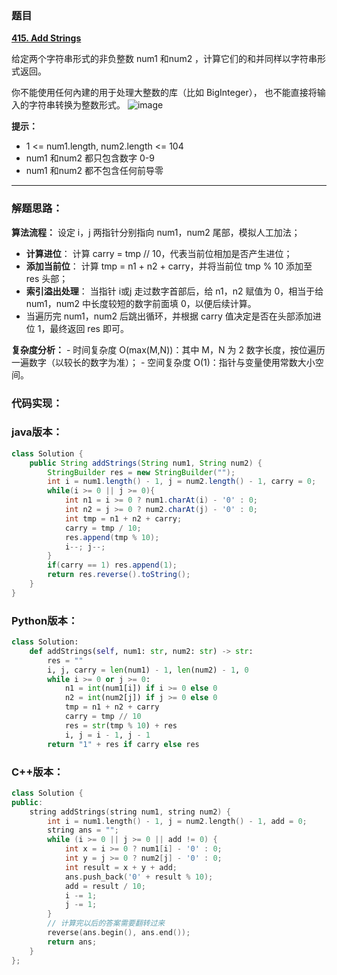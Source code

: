 ### 题目

 **[415. Add Strings](https://leetcode-cn.com/problems/add-strings/)** 
 
 给定两个字符串形式的非负整数 num1 和num2 ，计算它们的和并同样以字符串形式返回。

你不能使用任何內建的用于处理大整数的库（比如 BigInteger）， 也不能直接将输入的字符串转换为整数形式。
![image](https://user-images.githubusercontent.com/42907149/141670981-868bbfe2-e5dc-4904-9545-4da8b971ffa7.png)

 

**提示：**

   - 1 <= num1.length, num2.length <= 104
   - num1 和num2 都只包含数字 0-9
   - num1 和num2 都不包含任何前导零

--------------------------------------------------
### 解题思路：

**算法流程：** 
设定 i，j 两指针分别指向 num1，num2 尾部，模拟人工加法；

- **计算进位**： 计算 carry = tmp // 10，代表当前位相加是否产生进位；
- **添加当前位**： 计算 tmp = n1 + n2 + carry，并将当前位 tmp % 10 添加至 res 头部；
- **索引溢出处理**： 当指针 i或j 走过数字首部后，给 n1，n2 赋值为 0，相当于给 num1，num2 中长度较短的数字前面填 0，以便后续计算。
- 当遍历完 num1，num2 后跳出循环，并根据 carry 值决定是否在头部添加进位 1，最终返回 res 即可。

**复杂度分析：**
        - 时间复杂度 O(max(M,N))：其中 M，N 为 2 数字长度，按位遍历一遍数字（以较长的数字为准）；
        - 空间复杂度 O(1)：指针与变量使用常数大小空间。


### 代码实现：


### java版本：

```Java
class Solution {
    public String addStrings(String num1, String num2) {
        StringBuilder res = new StringBuilder("");
        int i = num1.length() - 1, j = num2.length() - 1, carry = 0;
        while(i >= 0 || j >= 0){
            int n1 = i >= 0 ? num1.charAt(i) - '0' : 0;
            int n2 = j >= 0 ? num2.charAt(j) - '0' : 0;
            int tmp = n1 + n2 + carry;
            carry = tmp / 10;
            res.append(tmp % 10);
            i--; j--;
        }
        if(carry == 1) res.append(1);
        return res.reverse().toString();
    }
}
```
### Python版本：
```Python
class Solution:
    def addStrings(self, num1: str, num2: str) -> str:
        res = ""
        i, j, carry = len(num1) - 1, len(num2) - 1, 0
        while i >= 0 or j >= 0:
            n1 = int(num1[i]) if i >= 0 else 0
            n2 = int(num2[j]) if j >= 0 else 0
            tmp = n1 + n2 + carry
            carry = tmp // 10
            res = str(tmp % 10) + res
            i, j = i - 1, j - 1
        return "1" + res if carry else res

```

### C++版本：


```C++
class Solution {
public:
    string addStrings(string num1, string num2) {
        int i = num1.length() - 1, j = num2.length() - 1, add = 0;
        string ans = "";
        while (i >= 0 || j >= 0 || add != 0) {
            int x = i >= 0 ? num1[i] - '0' : 0;
            int y = j >= 0 ? num2[j] - '0' : 0;
            int result = x + y + add;
            ans.push_back('0' + result % 10);
            add = result / 10;
            i -= 1;
            j -= 1;
        }
        // 计算完以后的答案需要翻转过来
        reverse(ans.begin(), ans.end());
        return ans;
    }
};
```
